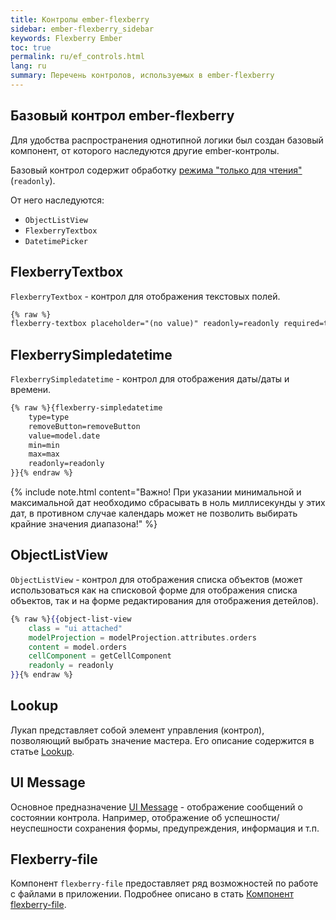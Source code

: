 ```yaml
---
title: Контролы ember-flexberry
sidebar: ember-flexberry_sidebar
keywords: Flexberry Ember
toc: true
permalink: ru/ef_controls.html
lang: ru
summary: Перечень контролов, используемых в ember-flexberry
---
```


## Базовый контрол ember-flexberry

Для удобства распространения однотипной логики был создан базовый компонент, от которого наследуются другие ember-контролы.

Базовый контрол содержит обработку [режима "только для чтения"](ef_read-only-form.html)(`readonly`).

От него наследуются:

* `ObjectListView`
* `FlexberryTextbox`
* `DatetimePicker`

## FlexberryTextbox

`FlexberryTextbox` - контрол для отображения текстовых полей.

```hbs
{% raw %}
flexberry-textbox placeholder="(no value)" readonly=readonly required=true value=model.employee.firstName{% endraw %}
```

## FlexberrySimpledatetime

`FlexberrySimpledatetime` - контрол для отображения даты/даты и времени.

```hbs
{% raw %}{flexberry-simpledatetime
  	type=type
  	removeButton=removeButton
  	value=model.date
  	min=min
 	max=max
  	readonly=readonly
}}{% endraw %}
```
{% include note.html content="Важно! При указании минимальной и максимальной дат необходимо сбрасывать в ноль миллисекунды у этих дат, в противном случае календарь может не позволить выбирать крайние значения диапазона!" %}

## ObjectListView

`ObjectListView` - контрол для отображения списка объектов (может использоваться как на списковой форме для отображения списка объектов, так и на форме редактирования для отображения детейлов).

```hbs
{% raw %}{{object-list-view
	class = "ui attached"
	modelProjection = modelProjection.attributes.orders
	content = model.orders
	cellComponent = getCellComponent
	readonly = readonly
}}{% endraw %}
```

## Lookup

Лукап представляет собой элемент управления (контрол), позволяющий выбрать значение мастера. Его описание содержится в статье [Lookup](ef_lookup.html).

## UI Message

Основное предназначение [UI Message](ef_ui-message.html) - отображение сообщений о состоянии контрола. Например, отображение об успешности/неуспешности сохранения формы, предупреждения, информация и т.п.

## Flexberry-file

Компонент `flexberry-file` предоставляет ряд возможностей по работе с файлами в приложении. Подробнее описано в стать [Компонент flexberry-file](ef_file.html).
